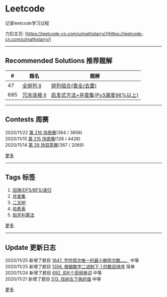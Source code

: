 # Leetcode
记录leetcode学习过程 

力扣主页: [https://leetcode-cn.com/u/mathstarry/](https://leetcode-cn.com/u/mathstarry/)

---
## Recommended Solutions 推荐题解
| # | 题名 | 题解 |
| -- | -- | -- |
| 47 | [全排列 II](https://github.com/Mathstarry/Leetcode/tree/master/problems/0047_permuteUnique) | [排列组合(查全/去重)](https://github.com/Mathstarry/Leetcode/blob/master/problems/0047_permuteUnique/ideas.md) |
| 685 | [冗余连接 II](https://github.com/Mathstarry/Leetcode/tree/master/problems/0685_findRedundantDirectedConnection) | [启发式方法+并查集(Py3速度96%以上)](https://leetcode-cn.com/problems/redundant-connection-ii/solution/qi-fa-shi-fang-fa-bing-cha-ji-py3su-du-96yi-shang-/) |

---

## Contests 周赛
2020/11/22 [第 216 场周赛](https://github.com/Mathstarry/Leetcode/blob/master/contests/overview/weekly/weekly_216.md)(364 / 3856)  
2020/11/15 [第 215 场周赛](https://github.com/Mathstarry/Leetcode/blob/master/contests/overview/weekly/weekly_215.md)(128 / 4428)  
2020/11/14 [第 39 场双周赛](https://github.com/Mathstarry/Leetcode/blob/master/contests/overview/biweekly/biweekly_039.md)(367 / 2069)  

[更多](https://github.com/Mathstarry/Leetcode/blob/master/contests/overview/README.md)

---
## Tags 标签
1. [回溯/DFS/BFS/递归](https://github.com/Mathstarry/Leetcode/tree/master/tags/trackback_DFS_BFS_recursion)  
2. [并查集](https://github.com/Mathstarry/Leetcode/blob/master/tags/unionfind/README.md)
3. [二叉树](https://github.com/Mathstarry/Leetcode/tree/master/tags/binary-tree)
4. [哈希表](https://github.com/Mathstarry/Leetcode/tree/master/tags/hashMap)
5. [匈牙利算法](https://github.com/Mathstarry/Leetcode/tree/master/tags/bipartite-graph)

[更多](https://github.com/Mathstarry/Leetcode/tree/master/tags)

---
## Update 更新日志
2020/11/25 新增了题目 [1647. 字符频次唯一的最小删除次数。。。](https://github.com/Mathstarry/Leetcode/tree/master/problems/1647_minDeletions) 中等    
2020/11/25 新增了题目 [1356. 根据数字二进制下 1 的数目排序](https://github.com/Mathstarry/Leetcode/tree/master/problems/1356_sortByBits) 简单   
2020/11/24 新增了题目 [692. 前K个高频单词](https://github.com/Mathstarry/Leetcode/tree/master/problems/0692_topKFrequent) 中等   
2020/11/21 新增了题目 [513. 找树左下角的值](https://github.com/Mathstarry/Leetcode/tree/master/problems/0513_findBottomLeftValue) 中等   

[更多](https://github.com/Mathstarry/Leetcode/blob/master/UPDATE.md#Update)
